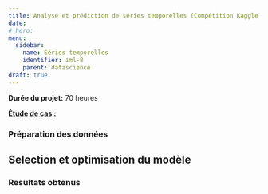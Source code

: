 ```yaml
---
title: Analyse et prédiction de séries temporelles (Compétition Kaggle)
date: 
# hero: 
menu:
  sidebar:
    name: Séries temporelles
    identifier: iml-8
    parent: datascience
draft: true
---
```


**Durée du projet:** 70 heures

<ins>**Étude de cas :**</ins>

### Préparation des données


## Selection et optimisation du modèle

### Resultats obtenus